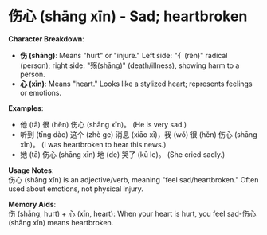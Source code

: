 # **伤心 (shāng xīn) - Sad; heartbroken**

**Character Breakdown**:  
- **伤 (shāng)**: Means "hurt" or "injure." Left side: "亻(rén)" radical (person); right side: "殇(shāng)" (death/illness), showing harm to a person.  
- **心 (xīn)**: Means "heart." Looks like a stylized heart; represents feelings or emotions.

**Examples**:  
- 他 (tā) 很 (hěn) 伤心 (shāng xīn)。 (He is very sad.)  
- 听到 (tīng dào) 这个 (zhè ge) 消息 (xiāo xī)，我 (wǒ) 很 (hěn) 伤心 (shāng xīn)。 (I was heartbroken to hear this news.)  
- 她 (tā) 伤心 (shāng xīn) 地 (de) 哭了 (kū le)。 (She cried sadly.)

**Usage Notes**:  
伤心 (shāng xīn) is an adjective/verb, meaning "feel sad/heartbroken." Often used about emotions, not physical injury.

**Memory Aids**:  
伤 (shāng, hurt) + 心 (xīn, heart): When your heart is hurt, you feel sad-伤心 (shāng xīn) means heartbroken.